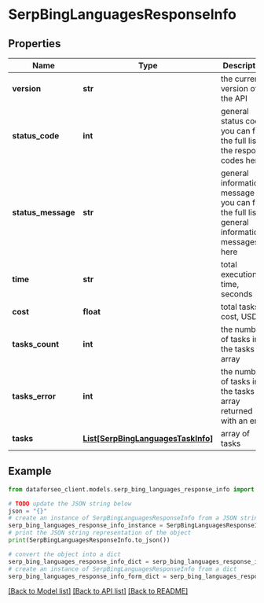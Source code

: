 # SerpBingLanguagesResponseInfo


## Properties

Name | Type | Description | Notes
------------ | ------------- | ------------- | -------------
**version** | **str** | the current version of the API | [optional] 
**status_code** | **int** | general status code you can find the full list of the response codes here | [optional] 
**status_message** | **str** | general informational message you can find the full list of general informational messages here | [optional] 
**time** | **str** | total execution time, seconds | [optional] 
**cost** | **float** | total tasks cost, USD | [optional] 
**tasks_count** | **int** | the number of tasks in the tasks array | [optional] 
**tasks_error** | **int** | the number of tasks in the tasks array returned with an error | [optional] 
**tasks** | [**List[SerpBingLanguagesTaskInfo]**](SerpBingLanguagesTaskInfo.md) | array of tasks | [optional] 

## Example

```python
from dataforseo_client.models.serp_bing_languages_response_info import SerpBingLanguagesResponseInfo

# TODO update the JSON string below
json = "{}"
# create an instance of SerpBingLanguagesResponseInfo from a JSON string
serp_bing_languages_response_info_instance = SerpBingLanguagesResponseInfo.from_json(json)
# print the JSON string representation of the object
print(SerpBingLanguagesResponseInfo.to_json())

# convert the object into a dict
serp_bing_languages_response_info_dict = serp_bing_languages_response_info_instance.to_dict()
# create an instance of SerpBingLanguagesResponseInfo from a dict
serp_bing_languages_response_info_form_dict = serp_bing_languages_response_info.from_dict(serp_bing_languages_response_info_dict)
```
[[Back to Model list]](../README.md#documentation-for-models) [[Back to API list]](../README.md#documentation-for-api-endpoints) [[Back to README]](../README.md)



